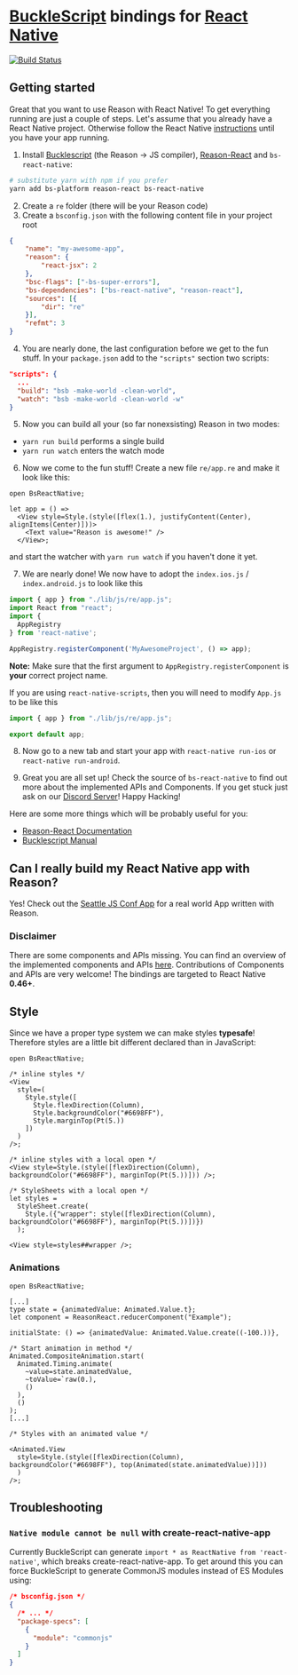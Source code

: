 # [BuckleScript](https://github.com/bloomberg/bucklescript) bindings for [React Native](https://github.com/facebook/react-native)
[![Build Status](https://travis-ci.org/reasonml-community/bs-react-native.svg?branch=master)](https://travis-ci.org/reasonml-community/bs-react-native)

## Getting started

Great that you want to use Reason with React Native! To get everything running are just a couple of steps.
Let's assume that you already have a React Native project. Otherwise follow the React Native [instructions](http://facebook.github.io/react-native/docs/getting-started.html) until you have your app running.

1. Install [Bucklescript](https://github.com/bloomberg/bucklescript) (the Reason -> JS compiler), [Reason-React](https://github.com/reasonml/reason-react) and `bs-react-native`:
```sh
# substitute yarn with npm if you prefer
yarn add bs-platform reason-react bs-react-native
```

2. Create a `re` folder (there will be your Reason code)
3. Create a `bsconfig.json` with the following content file in your project root
```json
{
    "name": "my-awesome-app",
    "reason": {
        "react-jsx": 2
    },
    "bsc-flags": ["-bs-super-errors"],
    "bs-dependencies": ["bs-react-native", "reason-react"],
    "sources": [{
        "dir": "re"
    }],
    "refmt": 3
}
```
4. You are nearly done, the last configuration before we get to the fun stuff. In your `package.json` add to the `"scripts"` section two scripts:

```json
"scripts": {
  ...
  "build": "bsb -make-world -clean-world",
  "watch": "bsb -make-world -clean-world -w"
}
```

5. Now you can build all your (so far nonexsisting) Reason in two modes:
  - `yarn run build` performs a single build
  - `yarn run watch` enters the watch mode
6. Now we come to the fun stuff! Create a new file `re/app.re` and make it look like this:
```reason
open BsReactNative;

let app = () =>
  <View style=Style.(style([flex(1.), justifyContent(Center), alignItems(Center)]))>
    <Text value="Reason is awesome!" />
  </View>;
```
and start the watcher with `yarn run watch` if you haven't done it yet.

7. We are nearly done! We now have to adopt the `index.ios.js` / `index.android.js` to look like this
```js
import { app } from "./lib/js/re/app.js";
import React from "react";
import {
  AppRegistry
} from 'react-native';

AppRegistry.registerComponent('MyAwesomeProject', () => app);
```
**Note:** Make sure that the first argument to `AppRegistry.registerComponent` is **your** correct project name.

If you are using `react-native-scripts`, then you will need to modify `App.js` to be like this
```js
import { app } from "./lib/js/re/app.js";

export default app;
```

8. Now go to a new tab and start your app with `react-native run-ios` or `react-native run-android`.

9. Great you are all set up! Check the source of `bs-react-native` to find out more about the implemented APIs and Components. If you get stuck just ask on our [Discord Server](https://discord.gg/reasonml)! Happy Hacking!


Here are some more things which will be probably useful for you:
- [Reason-React Documentation](https://reasonml.github.io/reason-react/)
- [Bucklescript Manual](http://bucklescript.github.io/bucklescript/Manual.html)

## Can I really build my React Native app with Reason?
Yes! Check out the [Seattle JS Conf App](https://github.com/FormidableLabs/seattlejsconf-app) for a real world App written with Reason.

### Disclaimer

There are some components and APIs missing. You can find an overview of the implemented components and APIs [here](STATUS.md). Contributions of Components and APIs are very welcome! The bindings are targeted to React Native **0.46+**.

## Style
Since we have a proper type system we can make styles **typesafe**! Therefore styles are a little bit different declared than in JavaScript:
```reason
open BsReactNative;

/* inline styles */
<View
  style=(
    Style.style([
      Style.flexDirection(Column),
      Style.backgroundColor("#6698FF"),
      Style.marginTop(Pt(5.))
    ])
  )
/>;

/* inline styles with a local open */
<View style=Style.(style([flexDirection(Column), backgroundColor("#6698FF"), marginTop(Pt(5.))])) />;

/* StyleSheets with a local open */
let styles =
  StyleSheet.create(
    Style.({"wrapper": style([flexDirection(Column), backgroundColor("#6698FF"), marginTop(Pt(5.))])})
  );

<View style=styles##wrapper />;
```

### Animations

```reason
open BsReactNative;

[...]
type state = {animatedValue: Animated.Value.t};
let component = ReasonReact.reducerComponent("Example");

initialState: () => {animatedValue: Animated.Value.create((-100.))},

/* Start animation in method */
Animated.CompositeAnimation.start(
  Animated.Timing.animate(
    ~value=state.animatedValue,
    ~toValue=`raw(0.),
    ()
  ),
  ()
);
[...]

/* Styles with an animated value */

<Animated.View
  style=Style.(style([flexDirection(Column), backgroundColor("#6698FF"), top(Animated(state.animatedValue))]))
  )
/>;

```


## Troubleshooting

### `Native module cannot be null` with create-react-native-app

Currently BuckleScript can generate `import * as ReactNative from 'react-native'`, which breaks
create-react-native-app. To get around this you can force BuckleScript to generate CommonJS
modules instead of ES Modules using:

```json
/* bsconfig.json */
{
  /* ... */
  "package-specs": [
    {
      "module": "commonjs"
    }
  ]
}
```
